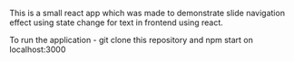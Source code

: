 This is a small react app which was made to demonstrate slide navigation effect using state change for text in frontend using react. 

To run the application - 
git clone this repository and npm start on localhost:3000

